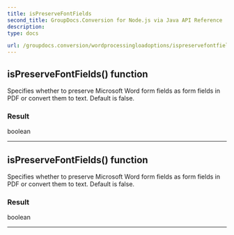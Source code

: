 ```yaml
---
title: isPreserveFontFields
second_title: GroupDocs.Conversion for Node.js via Java API Reference
description: 
type: docs

url: /groupdocs.conversion/wordprocessingloadoptions/ispreservefontfields/
---
```


## isPreserveFontFields()  function
Specifies whether to preserve Microsoft Word form fields as form fields in PDF or convert them to text. Default is false.

### Result
boolean


---


## isPreserveFontFields()  function
Specifies whether to preserve Microsoft Word form fields as form fields in PDF or convert them to text. Default is false.

### Result
boolean


---


